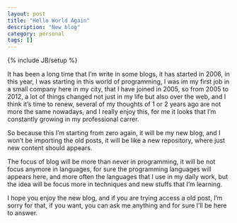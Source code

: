 ```yaml
---
layout: post
title: "Hello World Again"
description: "New blog"
category: personal
tags: []
---
```

{% include JB/setup %}

It has been a long time that I’m write in some blogs, it has started in 2006, in this year, I was starting in this world of programming, I was im my first job in a small company here in my city, that I have joined in 2005, so from 2005 to 2012, a lot of things changed not just in my life but also over the web, and I think it’s time to renew, several of my thoughts of 1 or 2 years ago are not more the same nowadays, and I really enjoy this, for me it looks that I’m constantly growing in my professional carrer.

So because this I’m starting from zero again, it will be my new blog, and I won’t be importing the old posts, it will be like a new repository, where just new content should appears.

The focus of blog will be more than never in programming, it will be not focus anymore in languages, for sure the programming languages will appears here, and more often the languages that I use in my daily work, but the idea will be focus more in techniques and new stuffs that I’m learning.

I hope you enjoy the new blog, and if you are trying access a old post, I’m sorry for that, if you want, you can ask me anything and for sure I’ll be here to answer.
